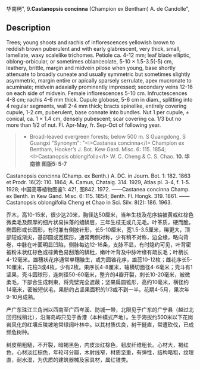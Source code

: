 华南栲",
9.**Castanopsis concinna** (Champion ex Bentham) A. de Candolle",

## Description
Trees; young shoots and rachis of inflorescences yellowish brown to reddish brown puberulent and with early glabrescent, very thick, small, lamellate, waxy scalelike trichomes. Petiole ca. 4-12 mm; leaf blade elliptic, oblong-orbicular, or sometimes oblanceolate, 5-10 ×  1.5-3.5(-5) cm, leathery, brittle, margin and midvein pilose when young, base shortly attenuate to broadly cuneate and usually symmetric but sometimes slightly asymmetric, margin entire or apically sparsely serrulate, apex mucronate to acuminate; midvein adaxially prominently impressed; secondary veins 12-16 on each side of midvein. Female inflorescences 5-10 cm. Infructescences 4-8 cm; rachis 4-6 mm thick. Cupule globose, 5-6 cm in diam., splitting into 4 regular segments, wall 2-4 mm thick; bracts spinelike, entirely covering cupule, 1-2 cm, puberulent, base connate into bundles. Nut 1 per cupule, ±  conical, ca. 1 ×  1.4 cm, densely pubescent; scar covering ca. 1/3 but no more than 1/2 of nut. Fl. Apr-May, fr. Sep-Oct of following year.

> *  Broad-leaved evergreen forests; below 500 m. S Guangdong, S Guangxi
  "Synonym": "&lt;I&gt;Castanea concinna&lt;/I&gt; Champion ex Bentham, Hooker’s J. Bot. Kew Gard. Misc. 6: 115. 1854; &lt;I&gt;Castanopsis oblongifolia&lt;/I&gt; W. C. Cheng &amp; C. S. Chao.
**10. 华南锥 图版5: 5-7**

Castanopsis concinna (Champ. ex Benth.) A. DC. in Journ. Bot. 1: 182. 1863 et Prodr. 16(2): 110. 1864; A. Camus, Chataig. 314. 1929, Atlas pl. 3-4, f. 1-5. 1928; 中国高等植物图鉴1: 421, 图842. 1972. ——Castanea concinna Champ. ex Benth. in Kew Gand. Misc. 6: 115. 1854; Benth. Fl. Hongk. 319. 1861. ——Castanopsis oblongifolia Cheng et Chao in Sci. Silv. 8(2): 186. 1963.

乔木，高10-15米，很少达20米，胸径达50厘米，当年生枝及花序轴被黄或红棕色微柔毛及颇厚的细片状易抹落的蜡鳞层，三年生枝无或几无毛。叶革质，硬而脆，椭圆形或长圆形，有时兼有倒披针形，长5-10厘米，宽1.5-3.5厘米，稀更大，顶部短或渐尖，基部圆或宽楔形，通常两侧对称，少有稍不对称，边全缘，略向背卷，中脉在叶面明显凹陷，侧脉每边12-16条，支脉不显，有时隐约可见，叶背密被粉末状红棕色或棕黄色易刮落的鳞秕，嫩叶叶背及中脉叶缘有疏长毛；叶柄长4-12毫米。雄穗状花序通常单穗腋生，或为圆锥花序，雄蕊10-12枚；雌花序长5-10厘米，花柱3或4枚，少有2枚。果序长4-8厘米，轴横切面径4-6毫米；壳斗有1坚果，壳斗圆球形，连刺径50-60毫米，整齐的4瓣开裂，刺长10-20毫米，被微柔毛，下部合生成刺束，将壳壁完全遮蔽；坚果扁圆锥形，高约10毫米，横径约14毫米，密被短伏毛，果脐约占坚果面积的1/3或不到一半。花期4-5月，果次年9-10月成熟。

产广东珠江三角洲以西南至广西岑溪、防城一带，北限见于广东的广宁县（越过北回归线稍北），沿海岛屿只见于香港（本种模式产地）。生于海拔约500米以下花岗岩风化的红壤丘陵坡地常绿阔叶林中。以其材质优良，树干挺直，常遭砍伐，已成频危树种。

树皮稍粗糙，不开裂，暗褐黑色，内皮淡红棕色，韧皮纤维粗长。心材大，褐红色，心材淡红棕色，年轮可分瓣，木射线窄，材质坚重，有弹性，结构略粗，纹理直，耐水湿，为优质的建筑器械及家具材，属红锥类。
